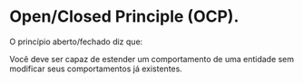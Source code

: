 # Open/Closed Principle (OCP).

O princípio aberto/fechado diz que:

Você deve ser capaz de estender um comportamento de uma entidade sem modificar seus comportamentos já existentes.
